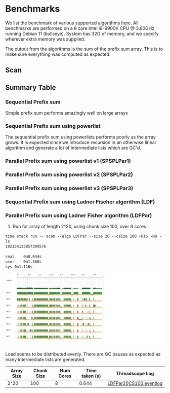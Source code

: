 # Benchmarks
We list the benchmark of various supported algorithms here.
All benchmarks are performed on a 8 core Intel i9-9900K CPU @ 3.60GHz running Debian 11 (bullseye).
System has 32G of memory, and we specify wherever extra memory was supplied.

The output from the algorithms is the sum of the prefix sum array. This is to make sure everything was computed as expected.

## Scan

## Summary Table


### Sequential Prefix sum
Simple prefix sum performs amazingly well on large arrays

### Sequential Prefix sum using powerlist
The sequential prefix sum using powerlists performs poorly as the array grows. It is expected since we introduce
recursion in an otherwise linear algorithm and generate a lot of intermediate lists which are GC'd.

### Parallel Prefix sum using powerlist v1 (SPSPLPar1) 

### Parallel Prefix sum using powerlist v2 (SPSPLPar2)

### Parallel Prefix sum using powerlist v3 (SPSPLPar3)

### Sequential Prefix sum using Ladner Fischer algorithm (LDF)

### Parallel Prefix sum using Ladner Fisher algorithm (LDFPar)

1. Run for array of length 2^20, using chunk size 100, over 8 cores


```
time stack run -- scan --algo LDFPar --size 20 --csize 100 +RTS -N8 -ls
192154133857304576

real	0m0.644s
user	0m1.368s
sys	0m1.116s
```

![](LDFPar20CS100.png)

Load seems to be distributed evenly. There are GC pauses as expected as many intermediate lists are generated.

|Array Size|Chunk Size|Num Cores|Time taken (s)|Threadscope Log|
|----------|----------|---------|--------------|---------------|
|2^20|100|8|0.644|[LDFPar20CS100.eventlog](https://github.com/saucam/powerlist-threadscope/blob/main/LDFPar/LDFPar20CS100.eventlog)|